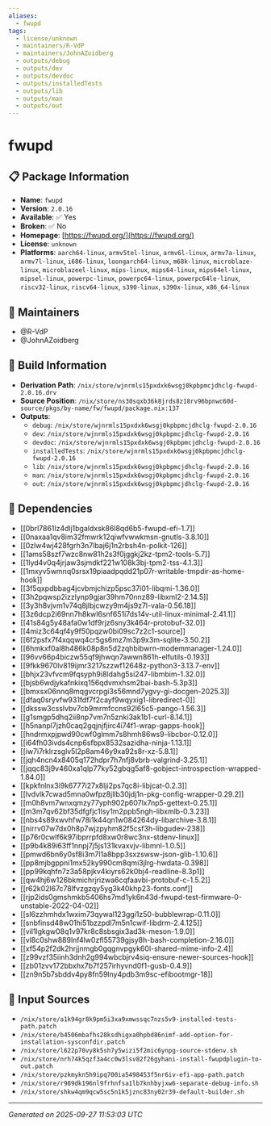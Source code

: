 ```yaml
---
aliases:
  - fwupd
tags:
  - license/unknown
  - maintainers/R-VdP
  - maintainers/JohnAZoidberg
  - outputs/debug
  - outputs/dev
  - outputs/devdoc
  - outputs/installedTests
  - outputs/lib
  - outputs/man
  - outputs/out
---
```


# fwupd

## 📋 Package Information

- **Name**: `fwupd`
- **Version**: `2.0.16`
- **Available**: ✅ Yes
- **Broken**: ✅ No
- **Homepage**: [https://fwupd.org/](https://fwupd.org/)
- **License**: `unknown`
- **Platforms**: `aarch64-linux`, `armv5tel-linux`, `armv6l-linux`, `armv7a-linux`, `armv7l-linux`, `i686-linux`, `loongarch64-linux`, `m68k-linux`, `microblaze-linux`, `microblazeel-linux`, `mips-linux`, `mips64-linux`, `mips64el-linux`, `mipsel-linux`, `powerpc-linux`, `powerpc64-linux`, `powerpc64le-linux`, `riscv32-linux`, `riscv64-linux`, `s390-linux`, `s390x-linux`, `x86_64-linux`
## 👥 Maintainers

- @R-VdP
- @JohnAZoidberg


## 🔧 Build Information

- **Derivation Path**: `/nix/store/wjnrmls15pxdxk6wsgj0kpbpmcjdhclg-fwupd-2.0.16.drv`
- **Source Position**: `/nix/store/ns30sqxb36k8jrds8z18rv96bpnwc60d-source/pkgs/by-name/fw/fwupd/package.nix:137`
- **Outputs**:
  - `debug`:  `/nix/store/wjnrmls15pxdxk6wsgj0kpbpmcjdhclg-fwupd-2.0.16`
  - `dev`:  `/nix/store/wjnrmls15pxdxk6wsgj0kpbpmcjdhclg-fwupd-2.0.16`
  - `devdoc`:  `/nix/store/wjnrmls15pxdxk6wsgj0kpbpmcjdhclg-fwupd-2.0.16`
  - `installedTests`:  `/nix/store/wjnrmls15pxdxk6wsgj0kpbpmcjdhclg-fwupd-2.0.16`
  - `lib`:  `/nix/store/wjnrmls15pxdxk6wsgj0kpbpmcjdhclg-fwupd-2.0.16`
  - `man`:  `/nix/store/wjnrmls15pxdxk6wsgj0kpbpmcjdhclg-fwupd-2.0.16`
  - `out`:  `/nix/store/wjnrmls15pxdxk6wsgj0kpbpmcjdhclg-fwupd-2.0.16`

## 🔗 Dependencies

- [[0brl7861lz4dlj1bgaldxsk86l8qd6b5-fwupd-efi-1.7]]
- [[0naxaa1qv8im32fmwrk12qiwfvwwkmsn-gnutls-3.8.10]]
- [[0zlw4wj428fgrh3n7lbaj6j1n2rbsh4n-polkit-126]]
- [[1ams58szf7wzc8nw81h2s3f0jggkj2kz-tpm2-tools-5.7]]
- [[1lyd4v0q4jrjaw3sjmdkf221w108k3bj-tpm2-tss-4.1.3]]
- [[1mxyv5wmnq0srsx19piaadpqdd21p07r-writable-tmpdir-as-home-hook]]
- [[3f5qxpdbbag4jcvbmjchizp5psc37i01-libqmi-1.36.0]]
- [[3h2pqwsp2izzlynp9gjar39hm70nnz89-libxml2-2.14.5]]
- [[3y3h8vjvm1v74q8jlbjcwzy9m4js9z7l-vala-0.56.18]]
- [[3z6dcp2i69nn7h8kwl6snf651i7ds14v-util-linux-minimal-2.41.1]]
- [[41s84g5y48afa0w1df9rjz6sny3k464r-protobuf-32.0]]
- [[4miz3c64qf4y9f50pqzw0bi09sc7z2c1-source]]
- [[6f2psfx7f4xqqwq4cr5gs6mz7m3p9x3m-sqlite-3.50.2]]
- [[6hmkxf0al8h486k08p8n5d2zqhbibwrn-modemmanager-1.24.0]]
- [[96vv66p4biczw55qf9jhwqn7awwn861h-elfutils-0.193]]
- [[9fkk9670lv819ijmr3217szzwf12648z-python3-3.13.7-env]]
- [[bhjx23vfvcm9fqsyph9i8ldahg5si247-libmbim-1.32.0]]
- [[bjsb6wdjykafnkixq156qdvmxhsm2bai-bash-5.3p3]]
- [[bmxsx06nnq8mqgvcrpgi3s56mnd7ygvy-gi-docgen-2025.3]]
- [[dfaq0sryvfw931fdf7f2cayf9wqyxig1-libredirect-0]]
- [[dkssw3csslvbv7cb9mrmfccns92l65c5-pango-1.56.3]]
- [[g1smgp5dhq2ii8np7vm7n5znki3ak1b1-curl-8.14.1]]
- [[h5nanpl7jzh0caq2gqjnjfjirc4i74f1-wrap-gapps-hook]]
- [[hndrmxpjpwd90cwf0glmm7s8hmh86ws9-libcbor-0.12.0]]
- [[i64fh03ivds4cnp6sfbpx8532sazidha-ninja-1.13.1]]
- [[iw7i7rklrzsglv5l2p8am46y9xa92s8r-xz-5.8.1]]
- [[jqh4ncn4x8405q172hdpr7h7nfj8vbrb-valgrind-3.25.1]]
- [[jqqc83j9v460xa1qlp77ky52gbqg5af8-gobject-introspection-wrapped-1.84.0]]
- [[kpkfnlnx3i9k6777i27x8lji2ps7qc8i-libjcat-0.2.3]]
- [[lvdvlk7cwad5mna0wfpz8jllb30jdj1n-pkg-config-wrapper-0.29.2]]
- [[m0h8vm7wnxqmzy77yph902p607lx7np5-gettext-0.25.1]]
- [[m3m7qv62bf35dfgfjc1lsy1m2ppb5ngh-libxmlb-0.3.23]]
- [[nbs4s89xwvhfw78i1k44qn1w084264dy-libarchive-3.8.1]]
- [[nirrv07w7dx0h8p7wjzpyhm82f5csf3h-libgudev-238]]
- [[p76r0cwlf6k97ibprrpfd8xw0r8wc3nx-stdenv-linux]]
- [[p9b4k89i63ff1nnpj7j5js131kvaxvjv-libmnl-1.0.5]]
- [[pmwd6bn6y0sf8i3m7l1a8bpp3sxzswsw-json-glib-1.10.6]]
- [[pp8mjbgppni1mx52ky990cm8qmi3jlrg-hwdata-0.398]]
- [[pp99kqhfn7z3a58pjkv4kiyrs62k0bj4-readline-8.3p1]]
- [[qw4hj6w126bkmichrjrizwa6cqfaavbi-protobuf-c-1.5.2]]
- [[r62k02l67c78lfvzgzqy5yg3k40khp23-fonts.conf]]
- [[rjp2ids0gmshmkb5406hs7md1yk6n43d-fwupd-test-firmware-0-unstable-2022-04-02]]
- [[sl6zzhmhdx1wxim73qywal123ggi1z50-bubblewrap-0.11.0]]
- [[snbfinsd48w01hi51bzzpdl7m5n1cwif-libdrm-2.4.125]]
- [[vil1lgkgw08q1v97kr8c8sbsgix3ad3k-meson-1.9.0]]
- [[vl8c0shw889lnf4lw0zfl55739gjsy8h-bash-completion-2.16.0]]
- [[xf54p2f2dk2hrjjnmgb0gqgnvpgyk60l-shared-mime-info-2.4]]
- [[z99vzf35iinh3dnh2g994wbcbjrv4siq-ensure-newer-sources-hook]]
- [[zb01zvv172bbxhx7b7f257irhyvnd0f1-gusb-0.4.9]]
- [[zn9n5b7sbddv4py8fn59lny4pdb3m9sc-efibootmgr-18]]

## 📁 Input Sources

- `/nix/store/a1k94gr8k9pm5i3xa9xmwssqc7nzs5v9-installed-tests-path.patch`
- `/nix/store/b4506mbafhs28ksdhigxa0hpbd86nimf-add-option-for-installation-sysconfdir.patch`
- `/nix/store/l622p70vy8k5sh7y5wizi5f2mic6ynpg-source-stdenv.sh`
- `/nix/store/nrh74k5qzf3a4cc0w3lsv82f26gyhani-install-fwupdplugin-to-out.patch`
- `/nix/store/pzkmykn5h9ipq700ia5498453f5nr6iv-efi-app-path.patch`
- `/nix/store/r989dk196nl9frhnfsa1lb7knhbyjxw6-separate-debug-info.sh`
- `/nix/store/shkw4qm9qcw5sc5n1k5jznc83ny02r39-default-builder.sh`

---
*Generated on 2025-09-27 11:53:03 UTC*
